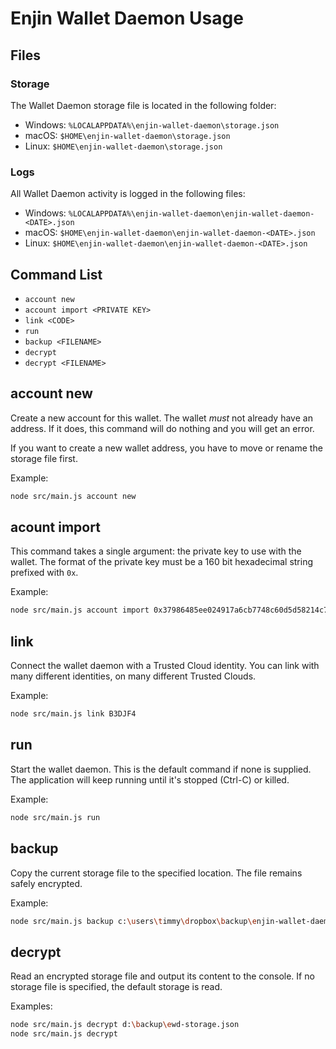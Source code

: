 # Enjin Wallet Daemon Usage

## Files

### Storage

The Wallet Daemon storage file is located in the following folder:

* Windows: `%LOCALAPPDATA%\enjin-wallet-daemon\storage.json`
* macOS: `$HOME\enjin-wallet-daemon\storage.json`
* Linux: `$HOME\enjin-wallet-daemon\storage.json`

### Logs

All Wallet Daemon activity is logged in the following files:

* Windows: `%LOCALAPPDATA%\enjin-wallet-daemon\enjin-wallet-daemon-<DATE>.json`
* macOS: `$HOME\enjin-wallet-daemon\enjin-wallet-daemon-<DATE>.json`
* Linux: `$HOME\enjin-wallet-daemon\enjin-wallet-daemon-<DATE>.json`

## Command List

* `account new`
* `account import <PRIVATE KEY>`
* `link <CODE>`
* `run`
* `backup <FILENAME>`
* `decrypt`
* `decrypt <FILENAME>`

## account new

Create a new account for this wallet. The wallet _must_ not already have an address. If it does, this command will do nothing and you will get an error.

If you want to create a new wallet address, you have to move or rename the storage file first.

Example:
```bash
node src/main.js account new
```

## acount import

This command takes a single argument: the private key to use with the wallet. The format of the private key must be a 160 bit hexadecimal string prefixed with `0x`.

Example:
```bash
node src/main.js account import 0x37986485ee024917a6cb7748c60d5d58214c7ca6e9a1d5d3880e2d94983012b7
```

## link

Connect the wallet daemon with a Trusted Cloud identity. You can link with many different identities, on many different Trusted Clouds.

Example:
```bash
node src/main.js link B3DJF4
```

## run

Start the wallet daemon. This is the default command if none is supplied. The application will keep running until it's stopped (Ctrl-C) or killed.

Example:
```bash
node src/main.js run
```

## backup

Copy the current storage file to the specified location. The file remains safely encrypted.

Example:
```bash
node src/main.js backup c:\users\timmy\dropbox\backup\enjin-wallet-daemon-storage.json
```

## decrypt

Read an encrypted storage file and output its content to the console. If no storage file is specified, the default storage is read.

Examples:
```bash
node src/main.js decrypt d:\backup\ewd-storage.json
node src/main.js decrypt
```
